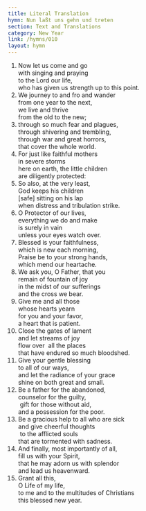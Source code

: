 ```yaml
---
title: Literal Translation
hymn: Nun laßt uns gehn und treten
section: Text and Translations
category: New Year
link: /hymns/010
layout: hymn
---
```


1. Now let us come and go  
   with singing and praying  
   to the Lord our life,  
   who has given us strength up to this point.  
2. We journey to and fro and wander  
   from one year to the next,  
   we live and thrive  
   from the old to the new;  
3. through so much fear and plagues,  
   through shivering and trembling,  
   through war and great horrors,  
   that cover the whole world.  
4. For just like faithful mothers  
   in severe storms  
   here on earth, the little children  
   are diligently protected:  
5. So also, at the very least,  
   God keeps his children  
   [safe] sitting on his lap  
   when distress and tribulation strike.  
6. O Protector of our lives,  
   everything we do and make  
   is surely in vain  
   unless your eyes watch over.  
7. Blessed is your faithfulness,  
   which is new each morning,  
   Praise be to your strong hands,  
   which mend our heartache.  
8. We ask you, O Father, that you  
   remain of fountain of joy  
   in the midst of our sufferings  
   and the cross we bear.  
9. Give me and all those  
   whose hearts yearn  
   for you and your favor,  
   a heart that is patient.  
10. Close the gates of lament  
   and let streams of joy  
   flow over  all the places  
   that have endured so much bloodshed.  
11. Give your gentle blessing  
   to all of our ways,   
   and let the radiance of your grace  
   shine on both great and small.  
12. Be a father for the abandoned,  
   counselor for the guilty,  
    gift for those without aid,  
   and a possession for the poor.  
13. Be a gracious help to all who are sick  
   and give cheerful thoughts  
    to the afflicted souls  
   that are tormented with sadness.  
14. And finally, most importantly of all,  
   fill us with your Spirit,  
   that he may adorn us with splendor  
   and lead us heavenward.  
15. Grant all this,  
   O Life of my life,  
   to me and to the multitudes of Christians  
   this blessed new year.  

